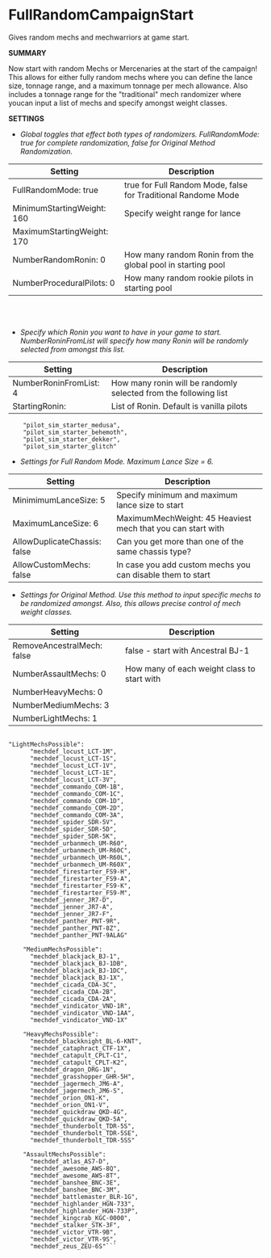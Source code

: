 # FullRandomCampaignStart
Gives random mechs and mechwarriors at game start.

**SUMMARY**

Now start with random Mechs or Mercenaries at the start of the campaign! This allows for either fully random mechs where you can define the lance size, tonnage range, and a maximum tonnage per mech allowance. Also includes a tonnage range for the "traditional" mech randomizer where youcan input a list of mechs and specify amongst weight classes. 


**SETTINGS**

* *Global toggles that effect both types of randomizers. FullRandomMode: true for complete randomization, false for Original 
Method Randomization.*

Setting | Description
--------|------------
FullRandomMode: true | true for Full Random Mode, false for Traditional Randome Mode
MinimumStartingWeight: 160 | Specify weight range for lance
MaximumStartingWeight: 170 | 
NumberRandomRonin: 0 | How many random Ronin from the global pool in starting pool
NumberProceduralPilots: 0 | How many random rookie pilots in starting pool


<br><br>



* *Specify which Ronin you want to have in your game to start. NumberRoninFromList will specify how many Ronin will be randomly selected from amongst this list.*

Setting | Description
--------|------------
NumberRoninFromList: 4 | How many ronin will be randomly selected from the following list
StartingRonin: | List of Ronin. Default is vanilla pilots
```
	"pilot_sim_starter_medusa",
	"pilot_sim_starter_behemoth",
	"pilot_sim_starter_dekker",
	"pilot_sim_starter_glitch"
```

> 

* *Settings for Full Random Mode. Maximum Lance Size = 6.*

Setting | Description
--------|------------
MinimimumLanceSize: 5 | Specify minimum and maximum lance size to start
MaximumLanceSize: 6 | MaximumMechWeight: 45				Heaviest mech that you can start with
AllowDuplicateChassis: false | Can you get more than one of the same chassis type?
AllowCustomMechs: false | In case you add custom mechs you can disable them to start

> 
* *Settings for Original Method. Use this method to input specific mechs to be randomized amongst. Also, this allows precise control of mech weight classes.*

Setting | Description
--------|------------
RemoveAncestralMech: false | false - start with Ancestral BJ-1
NumberAssaultMechs: 0 | How many of each weight class to start with
NumberHeavyMechs: 0 | 
NumberMediumMechs: 3 | 
NumberLightMechs: 1 | 

```Only mechs in these lists will be used for lance creation

"LightMechsPossible":
      "mechdef_locust_LCT-1M",
      "mechdef_locust_LCT-1S",
      "mechdef_locust_LCT-1V",
      "mechdef_locust_LCT-1E",
      "mechdef_locust_LCT-3V",
      "mechdef_commando_COM-1B",
      "mechdef_commando_COM-1C",
      "mechdef_commando_COM-1D",
      "mechdef_commando_COM-2D",
      "mechdef_commando_COM-3A",
      "mechdef_spider_SDR-5V",
      "mechdef_spider_SDR-5D",
      "mechdef_spider_SDR-5K",
      "mechdef_urbanmech_UM-R60",
      "mechdef_urbanmech_UM-R60C",
      "mechdef_urbanmech_UM-R60L",
      "mechdef_urbanmech_UM-R60X",
      "mechdef_firestarter_FS9-H",
      "mechdef_firestarter_FS9-A",
      "mechdef_firestarter_FS9-K",
      "mechdef_firestarter_FS9-M",
      "mechdef_jenner_JR7-D",
      "mechdef_jenner_JR7-A",
      "mechdef_jenner_JR7-F",
      "mechdef_panther_PNT-9R",
      "mechdef_panther_PNT-8Z",
      "mechdef_panther_PNT-9ALAG"
      
    "MediumMechsPossible":
      "mechdef_blackjack_BJ-1",
      "mechdef_blackjack_BJ-1DB",
      "mechdef_blackjack_BJ-1DC",
      "mechdef_blackjack_BJ-1X",
      "mechdef_cicada_CDA-3C",
      "mechdef_cicada_CDA-2B",
      "mechdef_cicada_CDA-2A",
      "mechdef_vindicator_VND-1R",
      "mechdef_vindicator_VND-1AA",
      "mechdef_vindicator_VND-1X"
    
    "HeavyMechsPossible":
      "mechdef_blackknight_BL-6-KNT",
      "mechdef_cataphract_CTF-1X",
      "mechdef_catapult_CPLT-C1",
      "mechdef_catapult_CPLT-K2",
      "mechdef_dragon_DRG-1N",
      "mechdef_grasshopper_GHR-5H",
      "mechdef_jagermech_JM6-A",
      "mechdef_jagermech_JM6-S",
      "mechdef_orion_ON1-K",
      "mechdef_orion_ON1-V",
      "mechdef_quickdraw_QKD-4G",
      "mechdef_quickdraw_QKD-5A",
      "mechdef_thunderbolt_TDR-5S",
      "mechdef_thunderbolt_TDR-5SE",
      "mechdef_thunderbolt_TDR-5SS"
    
    "AssaultMechsPossible":
      "mechdef_atlas_AS7-D",
      "mechdef_awesome_AWS-8Q",
      "mechdef_awesome_AWS-8T",
      "mechdef_banshee_BNC-3E",
      "mechdef_banshee_BNC-3M",
      "mechdef_battlemaster_BLR-1G",
      "mechdef_highlander_HGN-733",
      "mechdef_highlander_HGN-733P",
      "mechdef_kingcrab_KGC-0000",
      "mechdef_stalker_STK-3F",
      "mechdef_victor_VTR-9B",
      "mechdef_victor_VTR-9S",
      "mechdef_zeus_ZEU-6S"```
	
